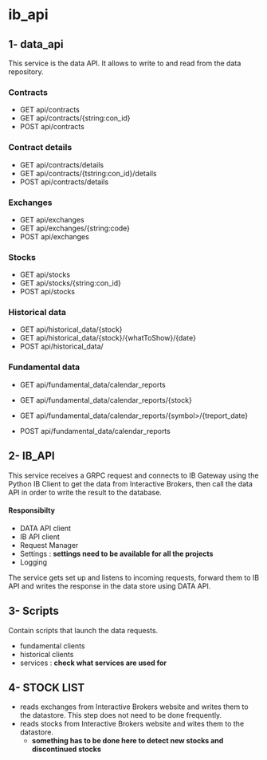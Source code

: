 # ib_api

## 1- data_api
This service is the data API. It allows to write to and read from the data repository.

### Contracts
* GET api/contracts
* GET api/contracts/{string:con_id}
* POST api/contracts

### Contract details
* GET api/contracts/details
* GET api/contracts/{tstring:con_id}/details
* POST api/contracts/details

### Exchanges
* GET api/exchanges
* GET api/exchanges/{string:code}
* POST api/exchanges

### Stocks
* GET api/stocks
* GET api/stocks/{string:con_id}
* POST api/stocks

### Historical data
* GET api/historical_data/{stock}
* GET api/historical_data/{stock}/{whatToShow}/{date}
* POST api/historical_data/

### Fundamental data

* GET api/fundamental_data/calendar_reports
* GET api/fundamental_data/calendar_reports/{stock}
* GET api/fundamental_data/calendar_reports/{symbol>/{treport_date}

* POST api/fundamental_data/calendar_reports

## 2- IB_API

This service receives a GRPC request and connects to IB Gateway using the Python IB Client to get the data from Interactive Brokers, then call the data API in order to write the result to the database.

#### Responsibilty 
* DATA API client
* IB API client
* Request Manager
* Settings : **settings need to be available for all the projects**
* Logging

The service gets set up and listens to incoming requests, forward them to IB API and writes the response in the data store using DATA API.


## 3- Scripts
Contain scripts that launch the data requests.
* fundamental clients
* historical clients
* services : **check what services are used for**

## 4- STOCK LIST
* reads exchanges from Interactive Brokers website and writes them to the datastore. This step does not need to be done frequently.
* reads stocks from Interactive Brokers website and wites them to the datastore.
  * **something has to be done here to detect new stocks and discontinued stocks**

